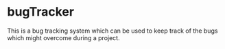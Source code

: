 # bugTracker
This is a bug tracking system which can be used to keep track of the bugs which might overcome during a project.
<h1></h1> 
